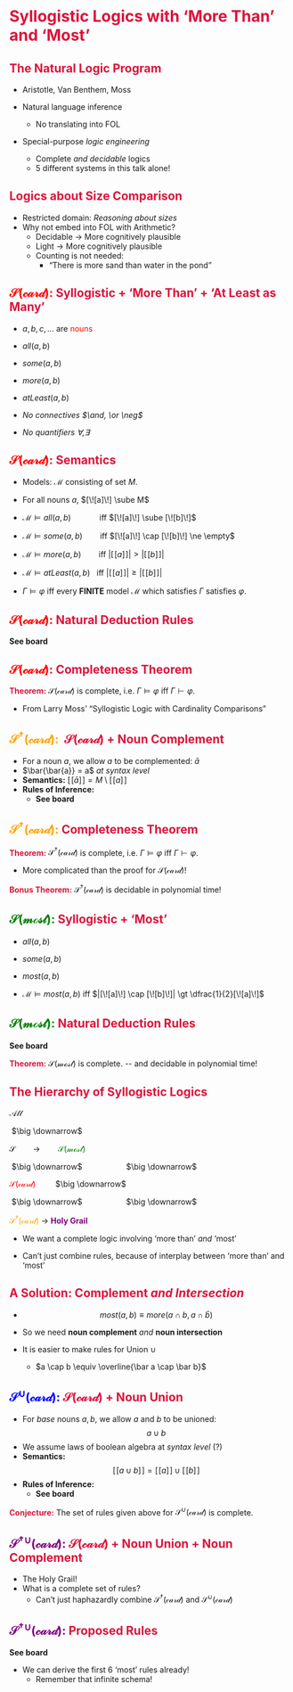 # <font color="crimson">Syllogistic Logics with ‘More Than’ and ‘Most’</font>



<div style="page-break-after: always;"></div>

## <font color="crimson">The Natural Logic Program</font>

- Aristotle, Van Benthem, Moss

- Natural language inference

  - No translating into FOL

- Special-purpose _logic engineering_

  - Complete _and decidable_ logics
  - 5 different systems in this talk alone!


<div style="page-break-after: always;"></div>

## <font color="crimson">Logics about Size Comparison</font>

- Restricted domain: _Reasoning about sizes_
- Why not embed into FOL with Arithmetic?
  - Decidable $\to$ More cognitively plausible
  - Light $\to$ More cognitively plausible
  - Counting is not needed:
    - “There is more sand than water in the pond”





<div style="page-break-after: always;"></div>

## <font color="red">$\mathcal{S(card)}$:</font> <font color="crimson">Syllogistic + ‘More Than’ + ‘At Least as Many’</font>

- $a, b, c, ...$ are <font color="red">nouns</font>

- $all(a, b)$
- $some(a, b)$
- $more(a, b)$
- $atLeast(a, b)$



- _No connectives $\and, \or \neg$_

- _No quantifiers $\forall, \exists$_





<div style="page-break-after: always;"></div>

## <font color="red">$\mathcal{S(card)}$:</font> <font color="crimson">Semantics</font>

- Models: $\mathcal{M}$ consisting of set $M$.
- For all nouns $a$, $[\![a]\!] \sube M$



- $\mathcal{M} \vDash all(a, b)$&nbsp;&nbsp;&nbsp;&nbsp;&nbsp;&nbsp;&nbsp;&nbsp;&nbsp;&nbsp;&nbsp;&nbsp;&nbsp;iff   $[\![a]\!] \sube [\![b]\!]$
- $\mathcal{M} \vDash some(a, b)$&nbsp;&nbsp;&nbsp;&nbsp;&nbsp;&nbsp;&nbsp;&nbsp;iff   $[\![a]\!] \cap [\![b]\!] \ne \empty$
- $\mathcal{M} \vDash more(a, b)$&nbsp;&nbsp;&nbsp;&nbsp;&nbsp;&nbsp;&nbsp;&nbsp;iff   $|[\![a]\!]| \gt |[\![b]\!]|$
- $\mathcal{M} \vDash atLeast(a, b)$&nbsp;&nbsp;&nbsp;iff   $|[\![a]\!]| \ge |[\![b]\!]|$



- $\Gamma \vDash \varphi$ iff every **FINITE** model $\mathcal{M}$ which satisfies $\Gamma$ satisfies $\varphi$.





<div style="page-break-after: always;"></div>

## <font color="red">$\mathcal{S(card)}$:</font> <font color="crimson">Natural Deduction Rules</font>

**See board**



<div style="page-break-after: always;"></div>

## <font color="red">$\mathcal{S(card)}$:</font> <font color="crimson">Completeness Theorem</font>

<font color="crimson">**Theorem:**</font> $\mathcal{S(card)}$ is complete, i.e. $\Gamma \vDash \varphi$ iff $\Gamma \vdash \varphi$.



- From Larry Moss’ “Syllogistic Logic with Cardinality Comparisons”



<div style="page-break-after: always;"></div>

## <font color="orange">$\mathcal{S^\dagger(card)}$:</font>  <font color="crimson">$\mathcal{S(card)}$ + Noun Complement</font>

- For a noun $a$, we allow $a$ to be complemented: $\bar a$
- $\bar{\bar{a}} = a$ _at syntax level_
- **Semantics:** $[\![\bar a]\!] = M \setminus [\![a]\!]$
- **Rules of Inference:**
  - **See board**





<div style="page-break-after: always;"></div>

## <font color="orange">$\mathcal{S^\dagger(card)}$:</font> <font color="crimson">Completeness Theorem</font>

<font color="crimson">**Theorem:**</font> $\mathcal{S^{\dagger}(card)}$ is complete, i.e. $\Gamma \vDash \varphi$ iff $\Gamma \vdash \varphi$.

- More complicated than the proof for $\mathcal{S(card)}$!



<font color="crimson">**Bonus Theorem:**</font> $\mathcal{S^{\dagger}(card)}$ is decidable in polynomial time!



<div style="page-break-after: always;"></div>

## <font color="green">$\mathcal{S(most)}$:</font> <font color="crimson">Syllogistic + ‘Most’</font>

- $all(a, b)$
- $some(a, b)$
- $most(a, b)$



- $\mathcal{M} \vDash most(a, b)$             iff   $|[\![a]\!] \cap [\![b]\!]| \gt \dfrac{1}{2}[\![a]\!]$



<div style="page-break-after: always;"></div>

## <font color="green">$\mathcal{S(most)}$:</font> <font color="crimson">Natural Deduction Rules</font>

**See board**



<font color="crimson">**Theorem:**</font> $\mathcal{S(most)}$ is complete. -- and decidable in polynomial time!



<div style="page-break-after: always;"></div>

## <font color="crimson">The Hierarchy of Syllogistic Logics</font>

$\mathcal{All}$

 &nbsp;$\big \downarrow$

$\mathcal{S}$&nbsp;&nbsp;&nbsp;&nbsp;&nbsp;&nbsp;&nbsp;&nbsp;$\to$&nbsp;&nbsp;&nbsp;&nbsp;&nbsp;&nbsp;&nbsp;&nbsp;<font color="green">$\mathcal{S(most)}$</font>

 &nbsp;$\big \downarrow$&nbsp;&nbsp;&nbsp;&nbsp;&nbsp;&nbsp;&nbsp;&nbsp;&nbsp;&nbsp;&nbsp;&nbsp;&nbsp;&nbsp;&nbsp;&nbsp;&nbsp;&nbsp;&nbsp;&nbsp;$\big \downarrow$

<font color="red">$\mathcal{S(card)}$</font>&nbsp;&nbsp;&nbsp;&nbsp;&nbsp;&nbsp;&nbsp;&nbsp;&nbsp;$\big \downarrow$

 &nbsp;$\big \downarrow$&nbsp;&nbsp;&nbsp;&nbsp;&nbsp;&nbsp;&nbsp;&nbsp;&nbsp;&nbsp;&nbsp;&nbsp;&nbsp;&nbsp;&nbsp;&nbsp;&nbsp;&nbsp;&nbsp;&nbsp;$\big \downarrow$

<font color="orange">$\mathcal{S^{\dagger}(card)}$</font> $\to$ <font color="purple">**Holy Grail**</font>



- We want a complete logic involving ‘more than’ _and_ ‘most’

- Can’t just combine rules, because of interplay between ‘more than’ and ‘most’



<div style="page-break-after: always;"></div>

## <font color="crimson">A Solution: Complement _and Intersection_</font>

- $$most(a, b) \equiv more(a \cap b, a \cap \bar b)$$



- So we need **noun complement** _and_ **noun intersection**

- It is easier to make rules for Union $\cup$
  - $a \cap b \equiv \overline{\bar a \cap \bar b}$



<div style="page-break-after: always;"></div>

## <font color="blue">$\mathcal{S^{\cup}(card)}$:</font> <font color="crimson">$\mathcal{S(card)}$ + Noun Union</font>

- For _base_ nouns $a, b$, we allow $a$ and $b$ to be unioned: $$a \cup b$$
- We assume laws of boolean algebra at _syntax level_ (?)
- **Semantics:** $$[\![a \cup b]\!] = [\![a]\!] \cup [\![b]\!]$$
- **Rules of Inference:**
  - **See board**



<font color="crimson">**Conjecture:**</font> The set of rules given above for $\mathcal{S^{\cup}(card)}$ is complete.



<div style="page-break-after: always;"></div>

## <font color="purple">$\mathcal{S^{\dagger \cup}(card)}$:</font> <font color="crimson">$\mathcal{S(card)}$ + Noun Union + Noun Complement</font>

- The Holy Grail!
- What is a complete set of rules?
  - Can’t just haphazardly combine $\mathcal{S^{\dagger}(card)}$ and $\mathcal{S^{\cup}(card)}$



<div style="page-break-after: always;"></div>

## <font color="purple">$\mathcal{S^{\dagger \cup}(card)}$:</font> <font color="crimson">Proposed Rules</font>

**See board**



- We can derive the first 6 ‘most’ rules already!
  - Remember that infinite schema!



